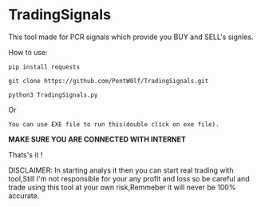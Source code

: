 # TradingSignals
This tool made for PCR signals which provide you BUY and SELL's signles.

How to use:

```pip install requests```

```git clone https://github.com/PentW0lf/TradingSignals.git```

```python3 TradingSignals.py```

Or

```You can use EXE file to run this(double click on exe file).```

<b> MAKE SURE YOU ARE CONNECTED WITH INTERNET</b>

Thats's it !

DISCLAIMER:
In starting analys it then you can start real trading with tool,Still I'm not responsible for your any profit and loss so be careful and trade using this tool at your own risk,Remmeber it will never be 100% accurate.
